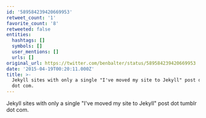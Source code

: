 ```yaml
---
id: '589584239420669953'
retweet_count: '1'
favorite_count: '8'
retweeted: false
entities:
  hashtags: []
  symbols: []
  user_mentions: []
  urls: []
original_url: https://twitter.com/benbalter/status/589584239420669953
date: '2015-04-19T00:20:11.000Z'
title: >-
  Jekyll sites with only a single "I've moved my site to Jekyll" post dot tumblr
  dot com.
---
```


Jekyll sites with only a single "I've moved my site to Jekyll" post dot tumblr dot com.